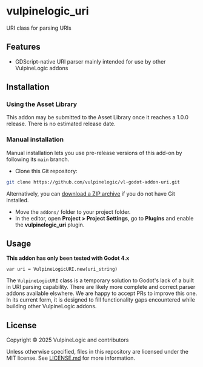 # vulpinelogic_uri

URI class for parsing URIs

## Features

- GDScript-native URI parser mainly intended for use by other VulpineLogic addons

## Installation

### Using the Asset Library

This addon may be submitted to the Asset Library once it reaches a 1.0.0 release. There is no estimated release date.

### Manual installation

Manual installation lets you use pre-release versions of this add-on by
following its `main` branch.

- Clone this Git repository:

```bash
git clone https://github.com/vulpinelogic/vl-godot-addon-uri.git
```

Alternatively, you can
[download a ZIP
archive](https://github.com/vulpinelogic/vl-godot-addon-uri/archive/master.zip)
if you do not have Git installed.

- Move the `addons/` folder to your project folder.
- In the editor, open **Project > Project Settings**, go to **Plugins**
  and enable the **vulpinelogic_uri** plugin.

## Usage

**This addon has only been tested with Godot 4.x**

```gdscript
var uri = VulpineLogicURI.new(uri_string)
```

The `VulpineLogicURI` class is a temporary solution to Godot's lack of a built in URI parsing capability. There are likely more complete and correct parser addons available elswhere. We are happy to accept PRs to improve this one. In its current form, it is designed to fill functionality gaps encountered while building other VulpineLogic addons.

## License

Copyright © 2025 VulpineLogic and contributors

Unless otherwise specified, files in this repository are licensed under the
MIT license. See [LICENSE.md](LICENSE.md) for more information.
